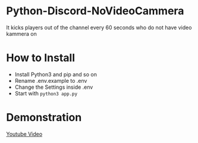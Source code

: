 # Python-Discord-NoVideoCammera
It kicks players out of the channel every 60 seconds who do not have video kammera on

# How to Install
- Install Python3 and pip and so on
- Rename .env.example to .env
- Change the Settings inside .env
- Start with `python3 app.py`


# Demonstration
[Youtube Video](https://youtu.be/03jxCNseuJ8)
